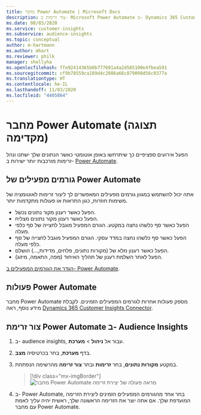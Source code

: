 ```yaml
---
title: מחבר Power Automate | Microsoft Docs
description: צור זרימות ב- Microsoft Power Automate מ- Dynamics 365 Customer Insights.
ms.date: 08/03/2020
ms.service: customer-insights
ms.subservice: audience-insights
ms.topic: conceptual
author: m-hartmann
ms.author: mhart
ms.reviewer: philk
manager: shellyha
ms.openlocfilehash: ffe92414365b0b777691a4a2d585100e4fbea591
ms.sourcegitcommit: cf9b78559ca189d4c2086a66c879098d56c0377a
ms.translationtype: HT
ms.contentlocale: he-IL
ms.lasthandoff: 11/03/2020
ms.locfileid: "4405864"
---
```

# <a name="power-automate-connector-preview"></a>מחבר Power Automate (תצוגה מקדימה)

הפעל אירועים ספציפיים כך שיתרחשו באופן אוטומטי כאשר הנתונים שלך ישתנו ונהל זרימות מורכבות יותר ישירות ב- [Power Automate](https://flow.microsoft.com/).

## <a name="power-automate-triggers"></a>גורמים מפעילים של Power Automate

אתה יכול להשתמש במגוון גורמים מפעילים המאפשרים לך ליצור זרימות לאוטומציה של משימות חוזרות, כגון התראות או פעולות מתקדמות יותר. 

- הפעל כאשר רענון מקור נתונים נכשל. 
- הפעל כאשר רענון מקור נתונים מצליח.
- הפעל כאשר סף כלשהו נחצה במקטע. הגורם המפעיל מוגבל לחצייה של סף כלפי מעלה.
- הפעל כאשר סף כלשהו נחצה במדד עסקי. הגורם המפעיל מוגבל לחצייה של סף כלפי מעלה.
- הפעל כאשר רענון מלא של (מקורות נתונים, פלחים, מדידות,...) הושלם.
- הפעל לאחר השלמת רענון של תהליך האיחוד (מפה, התאמה, מיזוג).

[הגדר את הגורמים המפעילים ב- Power Automate](https://flow.microsoft.com/connectors/shared_customerinsights/dynamics-365-customer-insights-connector/).

## <a name="power-automate-actions"></a>פעולות Power Automate
מחבר Power Automate מספק פעולות אחרות לגורמים המפעילים הזמינים. לקבלת מידע נוסף, ראה [Dynamics 365 Customer Insights Connector](https://docs.microsoft.com/connectors/customerinsights/).

## <a name="create-a-power-automate-flow-in-audience-insights"></a>צור זרימת Power Automate ב- Audience Insights

1. ב- audience insights, עבור אל **ניהול** > **מערכת**.

1. בדף **מערכת**, בחר בכרטיסיה **מצב**.

1. במקטע **מקורות נתונים**, בחר **זרימות** ובחר **צור זרימה** מהרשימה הנפתחת.
   > [!div class="mx-imgBorder"]
   > ![מחבר Power Automate מראה פעולה של יצירת זרימה](media/power-automate-connector-create-flow.png "מחבר Power Automate מראה פעולה של יצירת זרימה")

1. ב- Power Automate, בחר אחד מהגורמים המפעילים הזמינים ליצירת הזרימה המועדפת שלך. אם אתה יוצר את הזרימה הראשונה שלך, ראשית יהיה עליך לאמת עם מחבר Power Automate.
